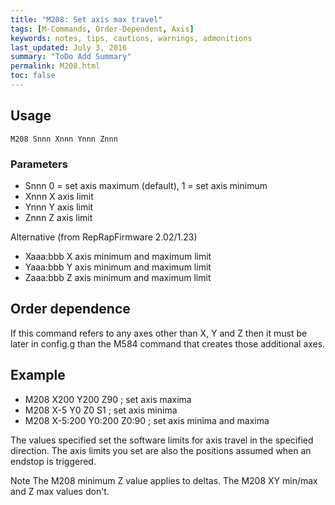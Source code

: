 ```yaml
---
title: "M208: Set axis max travel" 
tags: [M-Commands, Order-Dependent, Axis]
keywords: notes, tips, cautions, warnings, admonitions
last_updated: July 3, 2016
summary: "ToDo Add Summary"
permalink: M208.html
toc: false
---
```



## Usage ##
```
M208 Snnn Xnnn Ynnn Znnn
```

### Parameters ###

+ Snnn 0 = set axis maximum (default), 1 = set axis minimum
+ Xnnn X axis limit
+ Ynnn Y axis limit
+ Znnn Z axis limit

Alternative (from RepRapFirmware 2.02/1.23)

+ Xaaa:bbb X axis minimum and maximum limit
+ Yaaa:bbb Y axis minimum and maximum limit
+ Zaaa:bbb Z axis minimum and maximum limit

## Order dependence ##

If this command refers to any axes other than X, Y and Z then it must be later in config.g than the M584 command that creates those additional axes.

## Example ##

+ M208 X200 Y200 Z90 ; set axis maxima
+ M208 X-5 Y0 Z0 S1 ; set axis minima
+ M208 X-5:200 Y0:200 Z0:90 ; set axis minima and maxima

The values specified set the software limits for axis travel in the specified direction. The axis limits you set are also the positions assumed when an endstop is triggered.

Note The M208 minimum Z value applies to deltas. The M208 XY min/max and Z max values don't.
